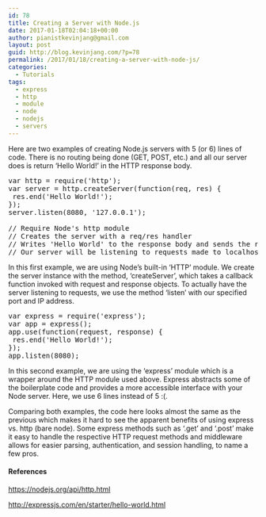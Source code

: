 ```yaml
---
id: 78
title: Creating a Server with Node.js
date: 2017-01-18T02:04:18+00:00
author: pianistkevinjang@gmail.com
layout: post
guid: http://blog.kevinjang.com/?p=78
permalink: /2017/01/18/creating-a-server-with-node-js/
categories:
  - Tutorials
tags:
  - express
  - http
  - module
  - node
  - nodejs
  - servers
---
```

Here are two examples of creating Node.js servers with 5 (or 6) lines of code. There is no routing being done (GET, POST, etc.) and all our server does is return &#8216;Hello World!&#8217; in the HTTP response body.<!--more-->

<pre>var http = require('http');
var server = http.createServer(function(req, res) {
 res.end('Hello World!');
});
server.listen(8080, '127.0.0.1');

// Require Node's http module
// Creates the server with a req/res handler
// Writes 'Hello World' to the response body and sends the response
// Our server will be listening to requests made to localhost on port 8080
</pre>

In this first example, we are using Node&#8217;s built-in &#8216;HTTP&#8217; module. We create the server instance with the method, &#8216;createServer&#8217;, which takes a callback function invoked with request and response objects. To actually have the server listening to requests, we use the method &#8216;listen&#8217; with our specified port and IP address.

<pre>var express = require('express');
var app = express();
app.use(function(request, response) {
 res.end('Hello World!');
});
app.listen(8080);</pre>

In this second example, we are using the &#8216;express&#8217; module which is a wrapper around the HTTP module used above. Express abstracts some of the boilerplate code and provides a more accessible interface with your Node server. Here, we use 6 lines instead of 5 :(.

Comparing both examples, the code here looks almost the same as the previous which makes it hard to see the apparent benefits of using express vs. http (bare node). Some express methods such as &#8216;.get&#8217; and &#8216;.post&#8217; make it easy to handle the respective HTTP request methods and middleware allows for easier parsing, authentication, and session handling, to name a few pros.

#### References

<https://nodejs.org/api/http.html>

<http://expressjs.com/en/starter/hello-world.html>